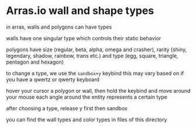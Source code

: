 # Arras.io wall and shape types

in arras, walls and polygons can have types

walls have one singular type which controls their static behavior

polygons have size (regular, beta, alpha, omega and crasher), 
rarity (shiny, legendary, shadow, rainbow, trans etc.) 
and type (egg, square, triangle, pentagon and hexagon)

to change a type, we use the `sandbox+y` keybind
this may vary based on if you have a qwertz or qwerty keyboard

hover your cursor a polygon or wall, then hold the keybind and move around your mouse
each angle around the entity represents a certain type

after choosing a type, release y first then sandbox

you can find the wall types and color types in files of this directory